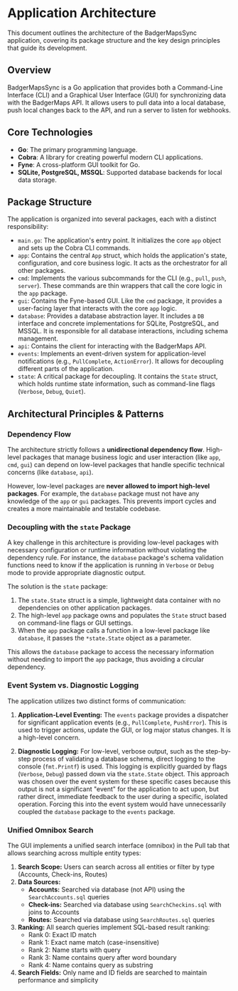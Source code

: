 # Application Architecture

This document outlines the architecture of the BadgerMapsSync application, covering its package structure and the key design principles that guide its development.

## Overview

BadgerMapsSync is a Go application that provides both a Command-Line Interface (CLI) and a Graphical User Interface (GUI) for synchronizing data with the BadgerMaps API. It allows users to pull data into a local database, push local changes back to the API, and run a server to listen for webhooks.

## Core Technologies

-   **Go**: The primary programming language.
-   **Cobra**: A library for creating powerful modern CLI applications.
-   **Fyne**: A cross-platform GUI toolkit for Go.
-   **SQLite, PostgreSQL, MSSQL**: Supported database backends for local data storage.

## Package Structure

The application is organized into several packages, each with a distinct responsibility:

-   `main.go`: The application's entry point. It initializes the core `app` object and sets up the Cobra CLI commands.
-   `app`: Contains the central `App` struct, which holds the application's state, configuration, and core business logic. It acts as the orchestrator for all other packages.
-   `cmd`: Implements the various subcommands for the CLI (e.g., `pull`, `push`, `server`). These commands are thin wrappers that call the core logic in the `app` package.
-   `gui`: Contains the Fyne-based GUI. Like the `cmd` package, it provides a user-facing layer that interacts with the core `app` logic.
-   `database`: Provides a database abstraction layer. It includes a `DB` interface and concrete implementations for SQLite, PostgreSQL, and MSSQL. It is responsible for all database interactions, including schema management.
-   `api`: Contains the client for interacting with the BadgerMaps API.
-   `events`: Implements an event-driven system for application-level notifications (e.g., `PullComplete`, `ActionError`). It allows for decoupling different parts of the application.
-   `state`: A critical package for decoupling. It contains the `State` struct, which holds runtime state information, such as command-line flags (`Verbose`, `Debug`, `Quiet`).

## Architectural Principles & Patterns

### Dependency Flow

The architecture strictly follows a **unidirectional dependency flow**. High-level packages that manage business logic and user interaction (like `app`, `cmd`, `gui`) can depend on low-level packages that handle specific technical concerns (like `database`, `api`).

However, low-level packages are **never allowed to import high-level packages**. For example, the `database` package must not have any knowledge of the `app` or `gui` packages. This prevents import cycles and creates a more maintainable and testable codebase.

### Decoupling with the `state` Package

A key challenge in this architecture is providing low-level packages with necessary configuration or runtime information without violating the dependency rule. For instance, the `database` package's schema validation functions need to know if the application is running in `Verbose` or `Debug` mode to provide appropriate diagnostic output.

The solution is the `state` package:

1.  The `state.State` struct is a simple, lightweight data container with no dependencies on other application packages.
2.  The high-level `app` package owns and populates the `State` struct based on command-line flags or GUI settings.
3.  When the `app` package calls a function in a low-level package like `database`, it passes the `*state.State` object as a parameter.

This allows the `database` package to access the necessary information without needing to import the `app` package, thus avoiding a circular dependency.

### Event System vs. Diagnostic Logging

The application utilizes two distinct forms of communication:

1.  **Application-Level Eventing:** The `events` package provides a dispatcher for significant application events (e.g., `PullComplete`, `PushError`). This is used to trigger actions, update the GUI, or log major status changes. It is a high-level concern.

2.  **Diagnostic Logging:** For low-level, verbose output, such as the step-by-step process of validating a database schema, direct logging to the console (`fmt.Printf`) is used. This logging is explicitly guarded by flags (`Verbose`, `Debug`) passed down via the `state.State` object. This approach was chosen over the event system for these specific cases because this output is not a significant "event" for the application to act upon, but rather direct, immediate feedback to the user during a specific, isolated operation. Forcing this into the event system would have unnecessarily coupled the `database` package to the `events` package.

### Unified Omnibox Search

The GUI implements a unified search interface (omnibox) in the Pull tab that allows searching across multiple entity types:

1. **Search Scope:** Users can search across all entities or filter by type (Accounts, Check-ins, Routes)
2. **Data Sources:** 
   - **Accounts:** Searched via database (not API) using the `SearchAccounts.sql` queries
   - **Check-ins:** Searched via database using `SearchCheckins.sql` with joins to Accounts
   - **Routes:** Searched via database using `SearchRoutes.sql` queries
3. **Ranking:** All search queries implement SQL-based result ranking:
   - Rank 0: Exact ID match
   - Rank 1: Exact name match (case-insensitive)
   - Rank 2: Name starts with query
   - Rank 3: Name contains query after word boundary
   - Rank 4: Name contains query as substring
4. **Search Fields:** Only name and ID fields are searched to maintain performance and simplicity
